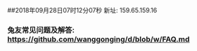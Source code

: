 ##2018年09月28日07时12分07秒 新址: 159.65.159.16
### 兔友常见问题及解答: https://github.com/wanggonging/d/blob/w/FAQ.md
